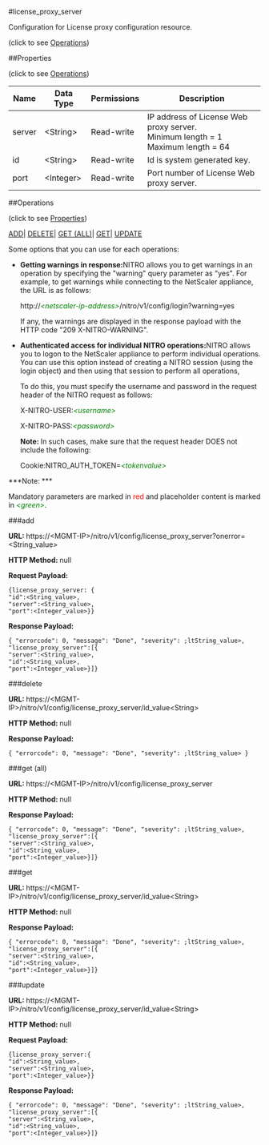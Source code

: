 #license_proxy_server



Configuration for License proxy configuration resource.

<span>(click to see [Operations](#operations))</span>



##Properties 

<span>(click to see [Operations](#operations))</span>





<table><thead><tr><th>Name</th><th>Data Type</th><th>Permissions</th><th>Description</th></tr></thead><tbody><tr><td>server</td><td>&lt;String></td><td>Read-write</td><td>IP address of License Web proxy server.<br>Minimum length = 1<br>Maximum length = 64</td></tr><tr><td>id</td><td>&lt;String></td><td>Read-write</td><td>Id is system generated key.</td></tr><tr><td>port</td><td>&lt;Integer></td><td>Read-write</td><td>Port number of License Web proxy server.</td></tr></tbody></table>

##Operations 

<span>(click to see [Properties](#properties))</span>





[ADD](#add)| [DELETE](#delete)| [GET (ALL)](#get-all)| [GET](#get)| [UPDATE](#update)





Some options that you can use for each operations:

<ul><li><p><b>Getting warnings in response:</b>NITRO allows you to get warnings in an operation by specifying the "warning" query parameter as "yes". For example, to get warnings while connecting to the NetScaler appliance, the URL is as follows:</p><p>http://<span style="color:green;font-style:italic;">&lt;netscaler-ip-address&gt;</span>/nitro/v1/config/login?warning=yes</p><p>If any, the warnings are displayed in the response payload with the HTTP code "209 X-NITRO-WARNING".</p></li><li><p><b>Authenticated access for individual NITRO operations:</b>NITRO allows you to logon to the NetScaler appliance to perform individual operations. You can use this option instead of creating a NITRO session (using the login object) and then using that session to perform all operations,</p><p>To do this, you must specify the username and password in the request header of the NITRO request as follows:</p><p>X-NITRO-USER:<span style="color:green;font-style:italic;">&lt;username&gt;</span></p><p>X-NITRO-PASS:<span style="color:green;font-style:italic;">&lt;password&gt;</span></p><p><b>Note: </b>In such cases, make sure that the request header DOES not include the following:</p><p>Cookie:NITRO_AUTH_TOKEN=<span style="color:green;font-style:italic;">&lt;tokenvalue&gt;</span></p></li></ul>







***Note: *** 

Mandatory parameters are marked in <span style="color:#FF0000;">red</span> and placeholder content is marked in <span style="color:green;font-style:italic">&lt;green&gt;</span>.



###add







<b>URL: </b>https://&lt;MGMT-IP&gt;/nitro/v1/config/license_proxy_server?onerror=&lt;String_value&gt;

<b>HTTP Method: </b>null

<b>Request Payload: </b>
```
{license_proxy_server: {
"id":<String_value>,
"server":<String_value>,
"port":<Integer_value>}}
```

<b>Response Payload: </b>
```
{ "errorcode": 0, "message": "Done", "severity": ;ltString_value>, "license_proxy_server":[{
"server":<String_value>,
"id":<String_value>,
"port":<Integer_value>}]}
```







###delete







<b>URL: </b>https://&lt;MGMT-IP&gt;/nitro/v1/config/license_proxy_server/id_value&lt;String&gt;

<b>HTTP Method: </b>null

<b>Response Payload: </b>
```
{ "errorcode": 0, "message": "Done", "severity": ;ltString_value> }
```







###get (all)







<b>URL: </b>https://&lt;MGMT-IP&gt;/nitro/v1/config/license_proxy_server

<b>HTTP Method: </b>null

<b>Response Payload: </b>
```
{ "errorcode": 0, "message": "Done", "severity": ;ltString_value>, "license_proxy_server":[{
"server":<String_value>,
"id":<String_value>,
"port":<Integer_value>}]}
```







###get







<b>URL: </b>https://&lt;MGMT-IP&gt;/nitro/v1/config/license_proxy_server/id_value&lt;String&gt;

<b>HTTP Method: </b>null

<b>Response Payload: </b>
```
{ "errorcode": 0, "message": "Done", "severity": ;ltString_value>, "license_proxy_server":[{
"server":<String_value>,
"id":<String_value>,
"port":<Integer_value>}]}
```







###update







<b>URL: </b>https://&lt;MGMT-IP&gt;/nitro/v1/config/license_proxy_server/id_value&lt;String&gt;

<b>HTTP Method: </b>null

<b>Request Payload: </b>
```
{license_proxy_server:{
"id":<String_value>,
"server":<String_value>,
"port":<Integer_value>}}
```

<b>Response Payload: </b>
```
{ "errorcode": 0, "message": "Done", "severity": ;ltString_value>, "license_proxy_server":[{
"server":<String_value>,
"id":<String_value>,
"port":<Integer_value>}]}
```







